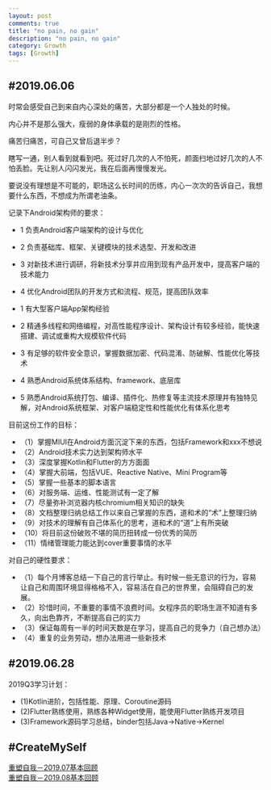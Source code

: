 ```yaml
---
layout: post
comments: true
title: "no pain, no gain"
description: "no pain, no gain"
category: Growth
tags: [Growth]
---
```


## #2019.06.06

时常会感受自己到来自内心深处的痛苦，大部分都是一个人独处的时候。

内心并不是那么强大，瘦弱的身体承载的是刚烈的性格。

痛苦归痛苦，可自己又曾后退半步？

<!--more-->

瞎写一通，别人看到就看到吧。死过好几次的人不怕死，颜面扫地过好几次的人不怕丢脸。先让别人闪闪发光，我在后面再慢慢发光。

要说没有理想是不可能的，职场这么长时间的历练，内心一次次的告诉自己，我想要什么东西，不想成为所谓老油条。

记录下Android架构师的要求：            		
- 1 负责Android客户端架构的设计与优化            		
- 2 负责基础库、框架、关键模块的技术选型、开发和改进            		
- 3 对新技术进行调研，将新技术分享并应用到现有产品开发中，提高客户端的技术能力            		
- 4 优化Android团队的开发方式和流程、规范，提高团队效率            		

- 1 有大型客户端App架构经验        		
- 2 精通多线程和网络编程，对高性能程序设计、架构设计有较多经验，能快速搭建、调试或重构大规模软件代码        		
- 3 有足够的软件安全意识，掌握数据加密、代码混淆、防破解、性能优化等技术        		
- 4 熟悉Android系统体系结构、framework、底层库        		
- 5 熟悉Android系统打包、编译、插件化、热修复等主流技术原理并有独特见解，对Android系统框架、对客户端稳定性和性能优化有体系化思考        		

目前这份工作的目标：        		
- （1）掌握MIUI在Android方面沉淀下来的东西，包括Framework和xxx不想说            	  
- （2）Android技术实力达到架构师水平            		
- （3）深度掌握Kotlin和Flutter的方方面面            
- （4）掌握大前端，包括VUE、Reactive Native、Mini Program等        		
- （5）掌握一些基本的脚本语言        	    	
- （6）对服务端、运维、性能测试有一定了解            		
- （7）尽量弥补浏览器内核chromium相关知识的缺失            		
- （8）文档整理归纳总结工作以来自己掌握的东西，道和术的“术”上整理归纳                		
- （9）对技术的理解有自己体系化的思考，道和术的“道”上有所突破                            		
- （10）将目前这份破败不堪的简历扭转成一份优秀的简历          
- （11）情绪管理能力能达到cover重要事情的水平

对自己的硬性要求：        
- （1）每个月博客总结一下自己的言行举止。有时候一些无意识的行为，容易让自己和周围环境显得格格不入，容易活在自己的世界里，会阻碍自己的发展。
- （2）珍惜时间，不重要的事情不浪费时间。女程序员的职场生涯不知道有多久，向出色靠齐，不断提高自己的实力
- （3）保证每周有一半的时间天数是在学习，提高自己的竞争力（自己想办法）
- （4）重复的业务劳动，想办法用进一些新技术


## #2019.06.28

2019Q3学习计划：          
- (1)Kotlin进阶，包括性能、原理、Coroutine源码
- (2)Flutter熟练使用，熟练各种Widget使用，能使用Flutter熟练开发项目
- (3)Framework源码学习总结，binder包括Java->Native->Kernel

## #CreateMySelf

[重塑自我－2019.07基本回顾](http://mouxuejie.com/blog/2013-01-01/201907-create-myself/)        
[重塑自我－2019.08基本回顾](http://mouxuejie.com/blog/2013-01-02/201908-create-myself/)

